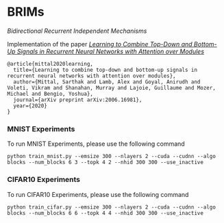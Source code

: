 # BRIMs
_Bidirectional Recurrent Independent Mechanisms_

Implementation of the paper [_Learning to Combine Top-Down and Bottom-Up Signals in Recurrent Neural Networks with Attention over Modules_](https://arxiv.org/abs/2006.16981)

```
@article{mittal2020learning,
  title={Learning to combine top-down and bottom-up signals in recurrent neural networks with attention over modules},
  author={Mittal, Sarthak and Lamb, Alex and Goyal, Anirudh and Voleti, Vikram and Shanahan, Murray and Lajoie, Guillaume and Mozer, Michael and Bengio, Yoshua},
  journal={arXiv preprint arXiv:2006.16981},
  year={2020}
}
```

### MNIST Experiments

To run MNIST Experiments, please use the following command

`python train_mnist.py --emsize 300 --nlayers 2 --cuda --cudnn --algo blocks --num_blocks 6 3 --topk 4 2 --nhid 300 300 --use_inactive`

### CIFAR10 Experiments

To run CIFAR10 Experiments, please use the following command

`python train_cifar.py --emsize 300 --nlayers 2 --cuda --cudnn --algo blocks --num_blocks 6 6 --topk 4 4 --nhid 300 300 --use_inactive`